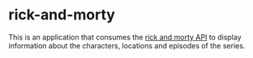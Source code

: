 # rick-and-morty
This is an application that consumes the [rick and morty API](https://rickandmortyapi.com) to display information about the characters, locations and episodes of the series.

